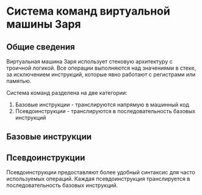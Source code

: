 # Система команд виртуальной машины Заря
## Общие сведения
Виртуальная машина Заря использует стековую архитектуру с троичной логикой. Все операции выполняются над значениями в стеке, за исключением инструкций, которые явно работают с регистрами или памятью.

Система команд разделена на две категории:
1. Базовые инструкции - транслируются напрямую в машинный код
2. Псевдоинструкции - транслируются в последовательность базовых инструкций

## Базовые инструкции
## Псевдоинструкции
Псевдоинструкции предоставляют более удобный синтаксис для часто используемых операций. Каждая псевдоинструкция транслируется в последовательность базовых инструкций.


